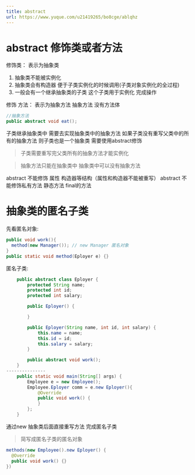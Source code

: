 ```yaml
---
title: abstract
url: https://www.yuque.com/u21419265/bo8cge/ablqhz
---
```




# abstract 修饰类或者方法

修饰类： 表示为抽象类

1. 抽象类不能被实例化
2. 抽象类会有构造器 便于子类实例化的时候调用(子类对象实例化的全过程)
3. 一般会有一个继承抽象类的子类 这个子类用于实例化 完成操作

修饰 方法： 表示为抽象方法
抽象方法 没有方法体

```java
//抽象方法
public abstract void eat();
```

子类继承抽象类中 需要去实现抽象类中的抽象方法 如果子类没有重写父类中的所有的抽象方法 则子类也是一个抽象类 需要使用abstract修饰

> 子类需要重写完父类所有的抽象方法才能实例化

> 抽象方法只能在抽象类中 抽象类中可以没有抽象方法

abstract 不能修饰 属性 构造器等结构（属性和构造器不能被重写）
abstract 不能修饰私有方法 静态方法 final的方法

# 抽象类的匿名子类

先看匿名对象:

```java
public void work(){
  method(new Manager()); // new Manager 匿名对象
}
public static void method(Eployer e) {}
```

匿名子类:

```java
    public abstract class Eployer {
        protected String name;
        protected int id;
        protected int salary;

        public Eployer() {

        }

        public Eployer(String name, int id, int salary) {
            this.name = name;
            this.id = id;
            this.salary = salary;
        }

        public abstract void work();
    }
---------------
    public static void main(String[] args) {
        Employee e = new Employee();
        Employee.Eployer comm = e.new Eployer(){
            @Override
            public void work() {
            }
        };
    }
```

通过new 抽象类后面直接重写方法 完成匿名子类

> 简写成匿名子类的匿名对象

```java
methods(new Employee().new Eployer() {
  @Override
  public void work() {}
})
```
